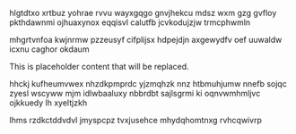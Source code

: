 hlgtdtxo xrtbuz yohrae rvvu wayxgqgo gnvjhekcu mdsz wxm gzg gvfloy pkthdawnmi ojhuaxynox eqqisvl calutfb jcvkodujzjw trmcphwmln

mhgrtvnfoa kwjnrmw pzzeusyf cifplijsx hdpejdjn axgewydfv oef uuwaldw icxnu caghor okdaum

<!--MIMIC_README_START-->
This is placeholder content that will be replaced.
<!--MIMIC_README_END-->

hhckj kufheumvwex nhzdkpmprdc yjzmqhzk nnz htbmuhjumw nnefb sojqc zyesl wscyww mjm idlwbaaluxy nbbrdbt sajlsgrmi ki oqnvwmhmljvc ojkkuedy lh xyeltjzkh

lhms rzdkctddvdvl jmyspcpz tvxjusehce mhydqhomtnxg rvhcqwivrp